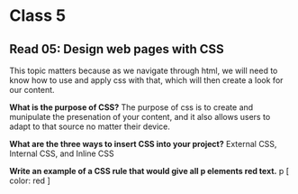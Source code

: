 # Class 5

## Read 05: Design web pages with CSS

This topic matters because as we navigate through html, we will need to know how to use and apply css with that, which will then create a look for our content.

**What is the purpose of CSS?**
The purpose of css is to create and munipulate the presenation of your content, and it also allows users to adapt to that source no matter their device.

**What are the three ways to insert CSS into your project?**
External CSS, Internal CSS, and Inline CSS

**Write an example of a CSS rule that would give all p elements red text.**
p [
    color: red
]
